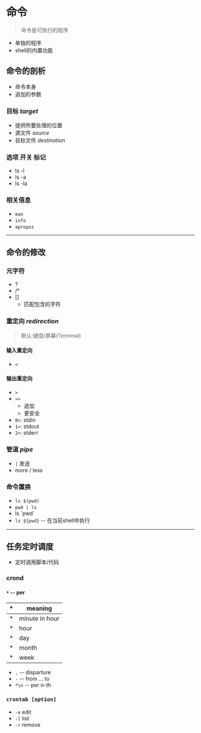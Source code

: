 # 命令

> 命令是可执行的程序

* 单独的程序
* shell的内置功能

## 命令的剖析

* 命令本身
* 追加的参数

### 目标 *target*

* 提供所要处理的位置
* 源文件 *source*
* 目标文件 *destination*

### 选项 开关 标记

* ls -l
* ls -a
* ls -la

### 相关信息

* `man`
* `info`
* `apropos`

---

## 命令的修改

### 元字符

* ?
* /*
* []
  * 匹配包含的字符

### 重定向 *redirection*

> 默认:键盘/屏幕(Terminal)

#### 输入重定向

* `<`

#### 输出重定向

* `>`
* `>>`
  * 追加
  * 更安全
* `0>`: stdin
* `1>`: stdout
* `2>`: stderr

### 管道 *pipe*

* `|` 发送
* more / less

### 命令置换

* `ls $(pwd)`
* `pwd | ls`
* ls \`pwd\`
* `ls ${pwd}` -- 在当前shell中执行

---

## 任务定时调度

* 定时调用脚本/代码

### crond

#### `*` -- per

\* | meaning
-|-
\* | minute in hour
\* | hour
\* | day
\* | month
\* | week

* `,` -- disparture
* `-` -- from ... to
* `*\n` -- per n-th

### `crontab [option]`

* `-e` edit
* `-l` list
* `-r` remove
